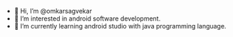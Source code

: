 - 👋 Hi, I’m @omkarsagvekar
- 👀 I’m interested in android software development.
- 🌱 I’m currently learning android studio with java programming language.

<!---
omkarsagvekar/omkarsagvekar is a ✨ special ✨ repository because its `README.md` (this file) appears on your GitHub profile.
You can click the Preview link to take a look at your changes.
--->
